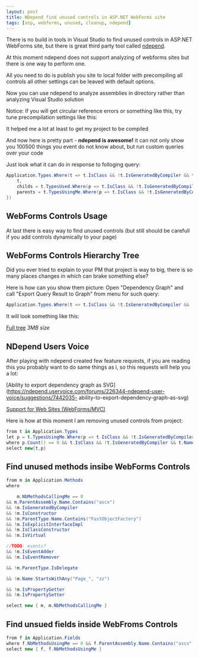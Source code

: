 ```yaml
---
layout: post
title: NDepend find unused controls in ASP.NET WebForms site
tags: [asp, webforms, unused, cleanup, ndepend]
---
```


There is no build in tools in Visual Studio to find unused controls in ASP.NET WebForms site, but there is great third party tool called [ndepend](http://www.ndepend.com/).

At this moment ndepend does not support analyzing of webforms sites but there is one way to perform one.

All you need to do is publish you site to local folder with precompiling all controls all other settings can be leaved with default options.

<amp-img src="/images/ndepend/precompile.png" alt="Precompile" width="720" height="565"></amp-img>

Now you can use ndepend to analyze assemblies in directory rather than analyzing Visual Studio solution

Notice: If you will get circular reference errors or something like this, try tune precompilation settings like this:

<amp-img src="/images/ndepend/precompile_settings.png" alt="Precompile settings" width="442" height="455"></amp-img>

It helped me a lot at least to get my project to be compiled

And now here is pretty part - **ndepend is awesome!** it can not only show you 100500 things you event do not know about, but run custom queries over your code

Just look what it can do in response to folloging query:

```csharp
Application.Types.Where(t => t.IsClass && !t.IsGeneratedByCompiler && t.Name.Contains("ascx") && !t.Name.StartsWith("FastObjectFactory")).Select(t => new {
    t,
    childs = t.TypesUsed.Where(p => t.IsClass && !t.IsGeneratedByCompiler && t.Name.Contains("ascx") && !p.Name.StartsWith("FastObjectFactory")),
    parents = t.TypesUsingMe.Where(p => t.IsClass && !t.IsGeneratedByCompiler && !p.Name.StartsWith("FastObjectFactory"))
})
```


WebForms Controls Usage
-----------------------

<amp-img src="/images/ndepend/ndepend_webforms_controls_usage.png" alt="WebForms Controls Usage" width="729" height="384"></amp-img>

At last there is easy way to find unused controls (but still should be carefull if you add controls dynamically to your page)


WebForms Controls Hierarchy Tree
--------------------------------

Did you ever tried to explain to your PM that project is way to big, there is so many places changes in which can brake something else?

Here is how can you show them picture: Open "Dependency Graph" and call "Export Query Result to Graph" from menu for such query:

```csharp
Application.Types.Where(t => t.IsClass && !t.IsGeneratedByCompiler && (t.Name.Contains("ascx") || t.Name.Contains("aspx")) && !t.Name.StartsWith("FastObjectFactory")).Select(t => new {t})
```

It will look something like this:

<amp-img src="/images/ndepend/ndepend_webforms_controls_hierarchy_preview.png" alt="WebForms Controls Hierarchy" width="745" height="671"></amp-img>

[Full tree](/images/ndepend/ndepend_webforms_controls_hierarchy.png) *3MB size*

NDepend Users Voice
-------------------

After playing with ndepend created few feature requests, if you are reading this you probably want to do same things as i, so this requests will help you a lot:

[Ability to export dependency graph as SVG](https://ndepend.uservoice.com/forums/226344-ndepend-user-voice/suggestions/7442035-
ability-to-export-dependency-graph-as-svg)

[Support for Web Sites (WebForms/MVC)](https://ndepend.uservoice.com/forums/226344-ndepend-user-voice/suggestions/7442068-support-for-web-sites-webforms-mvc)


Here is how at this moment I am removing unused controls from project:

```csharp
from t in Application.Types
let p = t.TypesUsingMe.Where(p => t.IsClass && !t.IsGeneratedByCompiler && !p.Name.StartsWith("FastObjectFactory"))
where p.Count() == 0 && t.IsClass && !t.IsGeneratedByCompiler && t.Name.Contains("ascx") && !t.Name.StartsWith("FastObjectFactory") && !t.Name.Contains("cvbuilder_popups")
select new{t,p}
```

Find unused methods insibe WebForms Controls
--------------------------------------------

```csharp
from m in Application.Methods
where

    m.NbMethodsCallingMe == 0
&& m.ParentAssembly.Name.Contains("ascx")
&& !m.IsGeneratedByCompiler
&& !m.IsConstructor
&& !m.ParentType.Name.Contains("FastObjectFactory")
&& !m.IsExplicitInterfaceImpl
&& !m.IsClassConstructor
&& !m.IsVirtual

//TODO: events?
&& !m.IsEventAdder
&& !m.IsEventRemover

&& !m.ParentType.IsDelegate

&& !m.Name.StartsWithAny("Page_", "zz")

&& !m.IsPropertyGetter
&& !m.IsPropertySetter

select new { m, m.NbMethodsCallingMe }
```


Find unsued fields inside WebFroms Controls
-------------------------------------------

```csharp
from f in Application.Fields
where f.NbMethodsUsingMe == 0 && f.ParentAssembly.Name.Contains("ascx")
select new { f, f.NbMethodsUsingMe }
```
